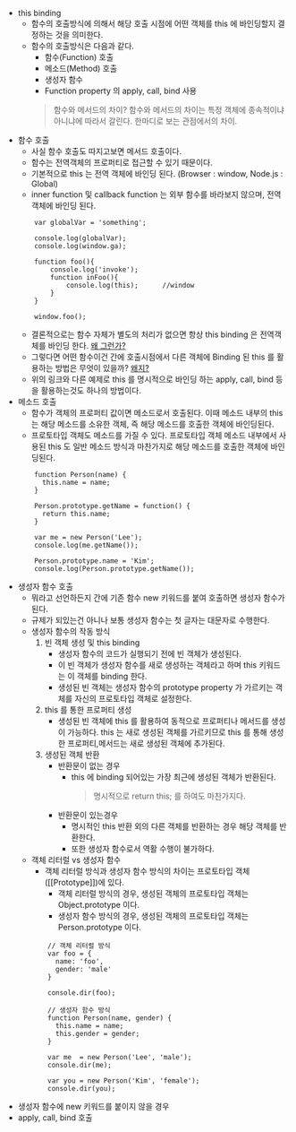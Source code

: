 * this binding
    * 함수의 호출방식에 의해서 해당 호출 시점에 어떤 객체를 this 에 바인딩할지 결정하는 것을 의미한다.
    * 함수의 호출방식은 다음과 같다.
        * 함수(Function) 호출
        * 메소드(Method) 호출
        * 생성자 함수
        * Function property 의 apply, call, bind 사용
        > 함수와 메서드의 차이?
        > 함수와 메서드의 차이는 특정 객체에 종속적이냐 아니냐에 따라서 갈린다.
        > 한마디로 보는 관점에서의 차이.
* 함수 호출
    * 사실 함수 호출도 따지고보면 메서드 호출이다.
    * 함수는 전역객체의 프로퍼티로 접근할 수 있기 때문이다.
    * 기본적으로 this 는 전역 객체에 바인딩 된다. (Browser : window, Node.js : Global)
    * inner function 및 callback function 는 외부 함수를 바라보지 않으며, 전역 객체에 바인딩 된다.
    ```
        var globalVar = 'something';
        
        console.log(globalVar);
        console.log(window.ga);
        
        function foo(){
            console.log('invoke');
            function inFoo(){
                console.log(this);      //window
            }
        }
        
        window.foo();
    ```
    * 결론적으로는 함수 자체가 별도의 처리가 없으면 항상 this binding 은 전역객체를 바인딩 한다. [왜 그런가?](https://github.com/GodChiken/StudyES5/blame/master/src/main/resources/markdown/context/executionContext.md#L117-L122)
    * 그렇다면 어떤 함수이건 간에 호출시점에서 다른 객체에 Binding 된 this 를 활용하는 방법은 무엇이 있을까? [왜지?](https://github.com/GodChiken/StudyES5/blame/master/src/main/resources/markdown/function/function.md#L32-L35)
    * 위의 링크와 다른 예제로 this 를 명시적으로 바인딩 하는 apply, call, bind 등을 활용하는것도 하나의 방법이다.
* 메소드 호출
    * 함수가 객체의 프로퍼티 값이면 메소드로서 호출된다. 이때 메소드 내부의 this 는 해당 메소드를 소유한 객체, 즉 해당 메소드를 호출한 객체에 바인딩된다.
    * 프로토타입 객체도 메소드를 가질 수 있다. 프로토타입 객체 메소드 내부에서 사용된 this 도 일반 메소드 방식과 마찬가지로 해당 메소드를 호출한 객체에 바인딩된다.
    ```
        function Person(name) {
          this.name = name;
        }
        
        Person.prototype.getName = function() {
          return this.name;
        }
        
        var me = new Person('Lee');
        console.log(me.getName());
        
        Person.prototype.name = 'Kim';
        console.log(Person.prototype.getName());    
    ```
* 생성자 함수 호출
    * 뭐라고 선언하든지 간에 기존 함수 new 키워드를 붙여 호출하면 생성자 함수가 된다.
    * 규제가 되있는건 아니나 보통 생성자 함수는 첫 글자는 대문자로 수행한다.
    * 생성자 함수의 작동 방식
        1.  빈 객체 생성 및 this binding
            * 생성자 함수의 코드가 실행되기 전에 빈 객체가 생성된다. 
            * 이 빈 객체가 생성자 함수를 새로 생성하는 객체라고 하며 this 키워드는 이 객체를 binding 한다.
            * 생성된 빈 객체는 생성자 함수의 prototype property 가 가르키는 객체를 자신의 프로토타입 객체로 설정한다.
        2. this 를 통한 프로퍼티 생성
            * 생성된 빈 객체에 this 를 활용하여 동적으로 프로퍼티나 메서드를 생성이 가능하다. this 는 새로 생성된 객체를 가르키므로 this 를 통해 생성한 프로퍼티,메서드는 새로 생성된 객체에 추가된다. 
        3. 생성된 객체 반환
            * 반환문이 없는 경우
                * this 에 binding 되어있는 가장 최근에 생성된 객체가 반환된다.
                    > 명시적으로 return this; 를 하여도 마찬가지다.                
            * 반환문이 있는경우
                * 명시적인 this 반환 외의 다른 객체를 반환하는 경우 해당 객체를 반환한다.
                * 또한 생성자 함수로서 역활 수행이 불가하다.
    * 객체 리터럴 vs 생성자 함수
        * 객체 리터럴 방식과 생성자 함수 방식의 차이는 프로토타입 객체(\[\[Prototype\]\])에 있다.
            * 객체 리터럴 방식의 경우, 생성된 객체의 프로토타입 객체는 Object.prototype 이다.
            * 생성자 함수 방식의 경우, 생성된 객체의 프로토타입 객체는 Person.prototype 이다.
        ```
            // 객체 리터럴 방식
            var foo = {
              name: 'foo',
              gender: 'male'
            }
            
            console.dir(foo);
            
            // 생성자 함수 방식
            function Person(name, gender) {
              this.name = name;
              this.gender = gender;
            }
            
            var me  = new Person('Lee', 'male');
            console.dir(me);
            
            var you = new Person('Kim', 'female');
            console.dir(you);        
        ```            
* 생성자 함수에 new 키워드를 붙이지 않을 경우
* apply, call, bind 호출     
                  